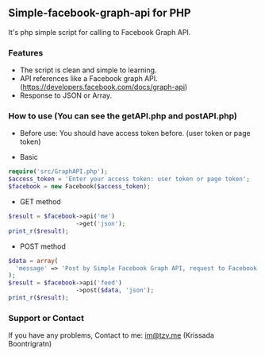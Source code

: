 ## Simple-facebook-graph-api for PHP
It's php simple script for calling to Facebook Graph API.

### Features
- The script is clean and simple to learning.
- API references like a Facebook graph API. (https://developers.facebook.com/docs/graph-api)
- Response to JSON or Array.

### How to use (You can see the getAPI.php and postAPI.php)
- Before use:
You should have access token before. (user token or page token)

- Basic
~~~php
require('src/GraphAPI.php');
$access_token = 'Enter your access token: user token or page token';
$facebook = new Facebook($access_token);
~~~

- GET method
~~~php
$result = $facebook->api('me')
                   ->get('json');
print_r($result);
~~~

- POST method
~~~php
$data = array(
  'message' => 'Post by Simple Facebook Graph API, request to Facebook API and return JSON'
);
$result = $facebook->api('feed')
                   ->post($data, 'json');
print_r($result);
~~~

### Support or Contact
If you have any problems, Contact to me: im@tzv.me (Krissada Boontrigratn)
